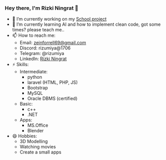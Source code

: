 <!--
**rizumiya/rizumiya** is a ✨ _special_ ✨ repository because its `README.md` (this file) appears on your GitHub profile.

Here are some ideas to get you started:

- 🔭 I’m currently working on ...
- 🌱 I’m currently learning ...
- 👯 I’m looking to collaborate on ...
- 🤔 I’m looking for help with ...
- 💬 Ask me about ...
- 📫 How to reach me: ...
- 😄 Pronouns: ...
- ⚡ Fun fact: ...
-->

### Hey there, I'm Rizki Ningrat 👋


- 🔭 I’m currently working on my [School project](https://github.com/rizumiya/Program-Aplikasi)
- 🌱 I’m currently learning AI and how to implement clean code, got some times? please teach me..
- 📫 How to reach me:
  - Email: zeinforrell69@gmail.com
  - Discord: rizumiya@1706
  - Telegram: @rizumiya
  - LinkedIn: [Rizki Ningrat](https://id.linkedin.com/in/rizki-nur-rachmadi-yudadiningrat-9305711b4)
- ⚡ Skills:
  - Intermediate:
     - python
     - laravel (HTML, PHP, JS)
     - Bootstrap
     - MySQL
     - Oracle DBMS (certified)
  - Basic:
     - c++
     - .NET
  - Apps:
     - MS.Office
     - Blender
- 😄 Hobbies:
  - 3D Modelling
  - Watching movies
  - Create a small apps
